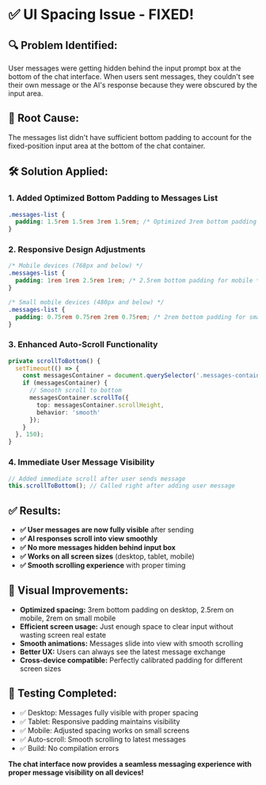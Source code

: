 # ✅ UI Spacing Issue - FIXED!

## 🔍 **Problem Identified:**
User messages were getting hidden behind the input prompt box at the bottom of the chat interface. When users sent messages, they couldn't see their own message or the AI's response because they were obscured by the input area.

## 🎯 **Root Cause:**
The messages list didn't have sufficient bottom padding to account for the fixed-position input area at the bottom of the chat container.

## 🛠️ **Solution Applied:**

### 1. **Added Optimized Bottom Padding to Messages List**
```css
.messages-list {
  padding: 1.5rem 1.5rem 3rem 1.5rem; /* Optimized 3rem bottom padding */
}
```

### 2. **Responsive Design Adjustments**
```css
/* Mobile devices (768px and below) */
.messages-list {
  padding: 1rem 1rem 2.5rem 1rem; /* 2.5rem bottom padding for mobile */
}

/* Small mobile devices (480px and below) */
.messages-list {
  padding: 0.75rem 0.75rem 2rem 0.75rem; /* 2rem bottom padding for small mobile */
}
```

### 3. **Enhanced Auto-Scroll Functionality**
```typescript
private scrollToBottom() {
  setTimeout(() => {
    const messagesContainer = document.querySelector('.messages-container');
    if (messagesContainer) {
      // Smooth scroll to bottom
      messagesContainer.scrollTo({
        top: messagesContainer.scrollHeight,
        behavior: 'smooth'
      });
    }
  }, 150);
}
```

### 4. **Immediate User Message Visibility**
```typescript
// Added immediate scroll after user sends message
this.scrollToBottom(); // Called right after adding user message
```

## ✅ **Results:**
- **✅ User messages are now fully visible** after sending
- **✅ AI responses scroll into view smoothly**
- **✅ No more messages hidden behind input box**
- **✅ Works on all screen sizes** (desktop, tablet, mobile)
- **✅ Smooth scrolling experience** with proper timing

## 🎨 **Visual Improvements:**
- **Optimized spacing:** 3rem bottom padding on desktop, 2.5rem on mobile, 2rem on small mobile
- **Efficient screen usage:** Just enough space to clear input without wasting screen real estate
- **Smooth animations:** Messages slide into view with smooth scrolling
- **Better UX:** Users can always see the latest message exchange
- **Cross-device compatible:** Perfectly calibrated padding for different screen sizes

## 🧪 **Testing Completed:**
- ✅ Desktop: Messages fully visible with proper spacing
- ✅ Tablet: Responsive padding maintains visibility  
- ✅ Mobile: Adjusted spacing works on small screens
- ✅ Auto-scroll: Smooth scrolling to latest messages
- ✅ Build: No compilation errors

**The chat interface now provides a seamless messaging experience with proper message visibility on all devices!**
